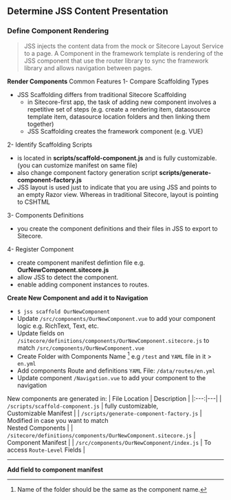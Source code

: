 ## Determine JSS Content Presentation
### Define Component Rendering
> JSS injects the content data from the mock or Sitecore Layout Service to a page. A Component in the framework template is rendering of the JSS component that use the router library to sync the framework library and allows navigation between pages.

**Render Components**
 Common Features
1- Compare Scaffolding Types
- JSS Scaffolding differs from traditional Sitecore Scaffolding
	- in Sitecore-first app, the task of adding new component involves a repetitive set of steps (e.g. create a rendering item, dataosource template item, datasource location folders and then linking them together)
	- JSS Scaffolding creates the framework component (e.g. VUE)

2- Identify Scaffolding Scripts
- is located in **scripts/scaffold-component.js** and is fully customizable. (you can customize manifest on same file)
- also change component factory generation script **scripts/generate-component-factory.js**
- JSS layout is used just to indicate that you are using JSS and points to an empty Razor view. Whereas in traditional Sitecore, layout is pointing to CSHTML

3- Components Definitions
- you create the component definitions and their files in JSS to export to Sitecore.

4- Register Component
- create component manifest defintion file e.g. **OurNewComponent.sitecore.js**
- allow JSS to detect the component.
- enable adding component instances to routes.

**Create New Component and add it to Navigation**
- `$ jss scaffold OurNewComponent`
- Update `/src/components/OurNewComponent.vue` to add your component logic e.g. RichText, Text, etc.
- Update fields on `/sitecore/definitions/components/OurNewComponent.sitecore.js` to match `/src/components/OurNewComponent.vue`
- Create Folder with Components Name [^1] e.g `/test` and `YAML` file in it > `en.yml`
- Add components Route and definitions `YAML` File: `/data/routes/en.yml`
- Update component `/Navigation.vue` to add your component to the navigation

[^1]: Name of the folder should be the same as the component name.

New components are generated in:
| File Location | Description |
|:---:|---|
| `/scripts/scaffold-component.js` | fully customizable, <br>Customizable Manifest  |
| `/scripts/generate-component-factory.js` | Modified in case you want to match <br>Nested Components |
| `/sitecore/definitions/components/OurNewComponent.sitecore.js` | Component Manifest |
| `/src/components/OurNewComponent/index.js` | To access `Route-Level` Fields |

---
**Add field to component manifest**
